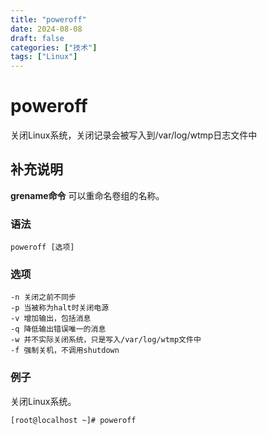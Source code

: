 ```yaml
---
title: "poweroff"
date: 2024-08-08
draft: false
categories: ["技术"]
tags: ["Linux"]
---
```

poweroff
===

关闭Linux系统，关闭记录会被写入到/var/log/wtmp日志文件中

## 补充说明

**grename命令** 可以重命名卷组的名称。

###  语法

```shell
poweroff [选项]
```

###  选项

```shell
-n 关闭之前不同步
-p 当被称为halt时关闭电源
-v 增加输出，包括消息
-q 降低输出错误唯一的消息
-w 并不实际关闭系统，只是写入/var/log/wtmp文件中
-f 强制关机，不调用shutdown
```

### 例子

关闭Linux系统。

```shell
[root@localhost ~]# poweroff
```


